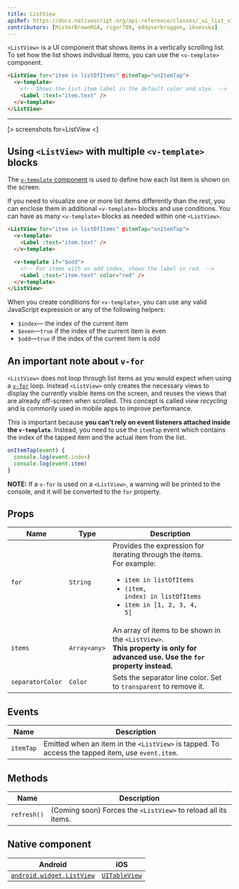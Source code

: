 ```yaml
---
title: ListView
apiRef: https://docs.nativescript.org/api-reference/classes/_ui_list_view_.listview
contributors: [MisterBrownRSA, rigor789, eddyverbruggen, ikoevska]
---
```


`<ListView>` is a UI component that shows items in a vertically scrolling list. To set how the list shows individual items, you can use the `<v-template>` component.

```html
<ListView for="item in listOfItems" @itemTap="onItemTap">
  <v-template>
    <!-- Shows the list item label in the default color and stye. -->
    <Label :text="item.text" />
  </v-template>
</ListView>
```

---

[> screenshots for=ListView <]

## Using `<ListView>` with multiple `<v-template>` blocks

The [`v-template` component](/en/docs/utilities/v-template) is used to define how each list item is shown on the screen. 

If you need to visualize one or more list items differently than the rest, you can enclose them in additional `<v-template>` blocks and use conditions. You can have as many `<v-template>` blocks as needed within one `<ListView>`.

```html
<ListView for="item in listOfItems" @itemTap="onItemTap"> 
  <v-template>
    <Label :text="item.text" /> 
  </v-template>

  <v-template if="$odd">
    <!-- For items with an odd index, shows the label in red. -->
    <Label :text="item.text" color="red" />
  </v-template>
</ListView>
```

When you create conditions for `<v-template>`, you can use any valid JavaScript expression or any of the following helpers:

* `$index`&mdash; the index of the current item
* `$even`&mdash;`true` if the index of the current item is even
* `$odd`&mdash;`true` if the index of the current item is odd

## An important note about `v-for`

`<ListView>` does not loop through list items as you would expect when using a [`v-for`](https://vuejs.org/v2/guide/list.html#Mapping-an-Array-to-Elements-with-v-for) loop. Instead `<ListView>` only creates the necessary views to display the currently visible items on the screen, and reuses the views that are already off-screen when scrolled. This concept is called _view recycling_ and is commonly used in mobile apps to improve performance. 

This is important because **you can't rely on event listeners attached inside the `v-template`**. Instead, you need to use the `itemTap` event which contains the index of the tapped item and the actual item from the list.

```javascript
onItemTap(event) {
  console.log(event.index)
  console.log(event.item)
}
```

**NOTE:** If a `v-for` is used on a `<ListView>`, a warning will be printed to the console, and it will be converted to the `for` property.

## Props

| Name | Type | Description |
|------|------|-------------|
| `for` | `String` | Provides the expression for iterating through the items.<br/>For example: <ul><li><code>item in listOfItems</code></li><li><code>(item, index) in listOfItems</code></li><li><code>item in [1, 2, 3, 4, 5]</code></li></ul>
| `items` | `Array<any>` | An array of items to be shown in the `<ListView>`.<br/>**This property is only for advanced use. Use the `for` property instead.**
| `separatorColor` | `Color` | Sets the separator line color. Set to `transparent` to remove it.

## Events

| Name | Description |
|------|-------------|
| `itemTap`| Emitted when an item in the `<ListView>` is tapped. To access the tapped item, use `event.item`.

## Methods

| Name | Description |
|------|-------------|
| `refresh()` | (Coming soon) Forces the `<ListView>` to reload all its items.

## Native component

| Android | iOS |
|---------|-----|
| [`android.widget.ListView`](https://developer.android.com/reference/android/widget/ListView.html) | [`UITableView`](https://developer.apple.com/documentation/uikit/uitableview)
